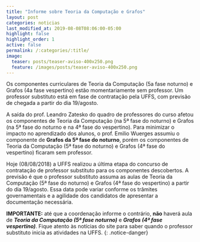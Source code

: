 ```yaml
---
title: "Informe sobre Teoria da Computação e Grafos"
layout: post
categories: noticias
last_modified_at: 2019-08-08T08:06:00-05:00
highlight: false
highlight_order: 1
active: false
permalink: /:categories/:title/
image:
  teaser: posts/teaser-aviso-400x250.png
  feature: /images/posts/teaser-aviso-400x250.png
---
```


Os componentes curriculares de Teoria da Computação (5a fase noturno) e Grafos (4a fase vespertino) estão momentariamente sem professor. Um professor substituto está em fase de contratação pela UFFS, com previsão de chegada a partir do dia 19/agosto.

A saída do prof. Leandro Zatesko do quadro de professores do curso afetou os componentes de Teoria da Computação (na 5ª fase do noturno) e Grafos (na 5ª fase do noturno e na 4ª fase do vespertino). Para minimizar o impacto no aprendizado dos alunos, o prof. Emilio Wuerges assumiu o componente de **Grafos da 5ª fase do noturno**, porém os componentes de Teoria da Computação (5ª fase do noturno) e Grafos (4ª fase do vespertino) ficaram sem professor.

Hoje (08/08/2018) a UFFS realizou a última etapa do concurso de contratação de professor substituto para os componentes descobertos. A previsão é que o professor substituto assuma as aulas de Teoria da Computação (5ª fase do noturno) e Grafos (4ª fase do vespertino) a partir do dia 19/agosto. Essa data pode variar conforme os trâmites governamentais e a agilidade dos candidatos de apresentar a documentação necessária.

**IMPORTANTE:** até que a coordenação informe o contrário, **não** haverá aula de ***Teoria da Computação (5ª fase noturno)*** e ***Grafos (4ª fase vespertino)***. Fique atento às notícias do site para saber quando o professor substituto inicia as atividades na UFFS.
{: .notice-danger}